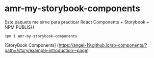 # amr-my-storybook-components

Este paquete me sirve para practicar React Components + Storybook + NPM PUBLISH

```
npm i amr-my-storybook-components
```

[StoryBook Components] (https://angel-19.github.io/sb-components/?path=/story/example-introduction--page)